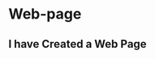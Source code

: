 # Web-page
<h2> I have Created a Web Page

  
  <img scr=https://github.com/rajat-chn/Web-page/blob/main/1.jpg>
  <img scr=https://github.com/rajat-chn/Web-page/blob/main/2.jpg>
  
